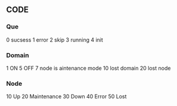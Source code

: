 ## CODE
### Que
0 sucsess
1 error
2 skip
3 running
4 init

### Domain
1 ON
5 OFF
7 node is aintenance mode
10 lost domain
20 lost node



### Node
10 Up
20 Maintenance
30 Down
40 Error
50 Lost
